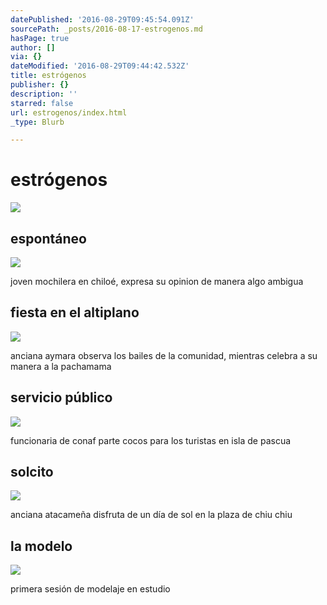 ```yaml
---
datePublished: '2016-08-29T09:45:54.091Z'
sourcePath: _posts/2016-08-17-estrogenos.md
hasPage: true
author: []
via: {}
dateModified: '2016-08-29T09:44:42.532Z'
title: estrógenos
publisher: {}
description: ''
starred: false
url: estrogenos/index.html
_type: Blurb

---
```

# estrógenos
![](https://the-grid-user-content.s3-us-west-2.amazonaws.com/0cacddbc-1ea9-4a08-934d-b74ac35cb1c6.jpg)

## espontáneo
![](https://the-grid-user-content.s3-us-west-2.amazonaws.com/0cacddbc-1ea9-4a08-934d-b74ac35cb1c6.jpg)

joven mochilera en chiloé, expresa su opinion de manera algo ambigua

## fiesta en el altiplano
![](https://the-grid-user-content.s3-us-west-2.amazonaws.com/0591973a-a094-4f40-865f-0a28a9b5e959.jpg)

anciana aymara observa los bailes de la comunidad, mientras celebra a su manera a la pachamama

## servicio público
![](https://the-grid-user-content.s3-us-west-2.amazonaws.com/0b343f76-89c6-4692-894a-49b07d5e207d.jpg)

funcionaria de conaf parte cocos para los turistas en isla de pascua

## solcito
![](https://the-grid-user-content.s3-us-west-2.amazonaws.com/1f8f75c8-473e-4174-bba1-04da71d48bb6.jpg)

anciana atacameña disfruta de un día de sol en la plaza de chiu chiu

## la modelo
![](https://the-grid-user-content.s3-us-west-2.amazonaws.com/7f22b08e-f661-47ed-acc5-2c6b42572354.jpg)

primera sesión de modelaje en estudio